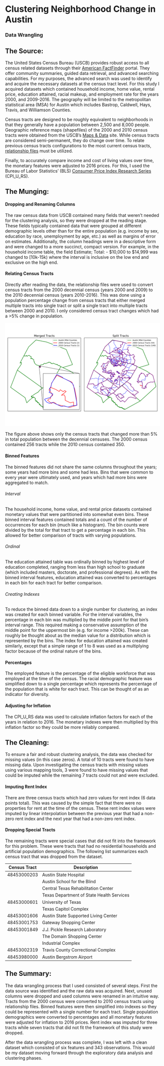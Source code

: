 # Clustering Neighborhood Change in Austin
### Data Wrangling

## The Source:
The United States Census Bureau (USCB) provides robust access to all census related datasets through their [American FactFinder](https://factfinder.census.gov/) portal. They offer community summaries, guided data retrieval, and advanced searching capabilities. For my purposes, the advanced search was used to identify and acquire the necessary datasets at the census tract level. For this study I acquired datasets which contained household income, home value, rental price, education attained, racial makeup, and employment rate for the years 2000, and 2009-2016. The geography will be limited to the metropolitan statistical area (MSA) for Austin which includes Bastrop, Caldwell, Hays, Travis, and Williamson Counties.

Census tracts are designed to be roughly equivalent to neighborhoods in that they generally have a population between 2,500 and 8,000 people. Geographic reference maps (shapefiles) of the 2000 and 2010 census tracts were obtained from the USCB’s [Maps & Data](https://www.census.gov/geo/maps-data/maps/reference.html) site. While census tracts are considered semi-permanent, they do change over time. To relate previous census tracts configurations to the most current census tracts, [relationship files](https://www.census.gov/geo/maps-data/data/relationship.html) must be utilized.

Finally, to accurately compare income and cost of living values over time, the monetary features were adjusted to 2016 prices. For this, I used the Bureau of Labor Statistics’ (BLS) [Consumer Price Index Research Series](https://www.census.gov/topics/income-poverty/income/guidance/current-vs-constant-dollars.html) (CPI_U_RS).

## The Munging:
#### Dropping and Renaming Columns
The raw census data from USCB contained many fields that weren’t needed for the clustering analysis, so they were dropped at the reading stage. These fields typically contained data that were grouped at different demographic levels other than for the entire population (e.g. income by sex, education by race, unemployment by age, etc.) as well as margins of error on estimates. Additionally, the column headings were in a descriptive form and were changed to a more succinct, compact version. For example, in the household income table, the field Estimate; Total: - $10,000 to $14,999 was changed to [10k-15k) where the interval is inclusive on the low end and exclusive on the high end.

#### Relating Census Tracts
Directly after reading the data, the relationship files were used to convert census tracts from the 2000 decennial census (years 2000 and 2009) to the 2010 decennial census (years 2010-2016). This was done using a population percentage change from census tracts that either merged multiple tracts into single tract or split a single tract into multiple tracts between 2000 and 2010. I only considered census tract changes which had a >5% change in population.

![fig](../figures/merged_split_tracts.png)

The figure above shows only the census tracts that changed more than 5% in total population between the decennial censuses. The 2000 census contained 256 tracts while the 2010 census contained 350.

#### Binned Features
The binned features did not share the same columns throughout the years; some years had more bins and some had less. Bins that were common to every year were ultimately used, and years which had more bins were aggregated to match.

###### Interval
The household income, home value, and rental price datasets contained monetary values that were partitioned into somewhat even bins. These binned interval features contained totals and a count of the number of occurrences for each bin (much like a histogram). The bin counts were divided by the total for that tract to get a percentage in each bin. This allowed for better comparison of tracts with varying populations.

###### Ordinal
The education attained table was ordinally binned by highest level of education completed, ranging from less than high school to graduate (which included masters, doctorate, and professional degrees). As with the binned interval features, education attained was converted to percentages in each bin for each tract for better comparison.

###### Creating Indexes
To reduce the binned data down to a single number for clustering, an index was created for each binned variable. For the interval variables, the percentage in each bin was multiplied by the middle point for that bin’s interval range. This required making a conservative assumption of the middle point for the uppermost bin (e.g. for income >200k). These can roughly be thought about as the median value for a distribution which is represented by the bins. The index for education attained was created similarly, except that a simple range of 1 to 8 was used as a multiplying factor because of the ordinal nature of the bins.

#### Percentages
The employed feature is the percentage of the eligible workforce that was employed at the time of the census. The racial demographic feature was simplified down to a single percentage which represents the percentage of the population that is white for each tract. This can be thought of as an indicator for diversity.

#### Adjusting for Inflation
The CPI_U_RS data was used to calculate inflation factors for each of the years in relation to 2016. The monetary indexes were then multiplied by this inflation factor so they could be more reliably compared.

## The Cleaning:
To ensure a fair and robust clustering analysis, the data was checked for missing values (in this case zeros). A total of 10 tracts were found to have missing data. Upon investigating the census tracts with missing values using various mapping tools, 3 were found to have missing values that could be imputed while the remaining 7 tracts could not and were excluded.

#### Imputing Rent Index
There are three census tracts which had zero values for rent index (6 data points total). This was caused by the simple fact that there were no properties for rent at the time of the census. These rent index values were imputed by linear interpolation between the previous year that had a non-zero rent index and the next year that had a non-zero rent index.

#### Dropping Special Tracts
The remaining tracts were special cases that did not fit into the framework for this problem. These were tracts that had no residential households and artificial population demographics. The following list summarizes each census tract that was dropped from the dataset.

|Census Tract|Description                              |
|------------|-----------------------------------------|
|48453000203 |Austin State Hospital                    |
|            |Austin School for the Blind              |
|            |Central Texas Rehabilitation Center      |
|            |Texas Department of State Health Services|
|48453000601 |University of Texas                      |
|            |Texas Capitol Complex                    |
|48453001606 |Austin State Supported Living Center     |
|48453001753 |Gateway Shopping Center                  |
|48453001849 |J.J. Pickle Research Laboratory          |
|            |The Domain Shopping Center               |
|            |Industrial Complex                       |
|48453002319 |Travis County Correctional Complex       |
|48453980000 |Austin Bergstrom Airport                 |

## The Summary:
The data wrangling process that I used consisted of several steps. First the data source was identified and the raw data was acquired. Next, unused columns were dropped and used columns were renamed in an intuitive way. Tracts from the 2000 census were converted to 2010 census tracts using relationship files. Binned features were then simplified into indexes so they could be represented with a single number for each tract. Single population demographics were converted to percentages and all monetary features were adjusted for inflation to 2016 prices. Rent index was imputed for three tracts while seven tracts that did not fit the framework of this study were dropped.

After the data wrangling process was complete, I was left with a clean dataset which consisted of six features and 343 observations. This would be my dataset moving forward through the exploratory data analysis and clustering phases. 
